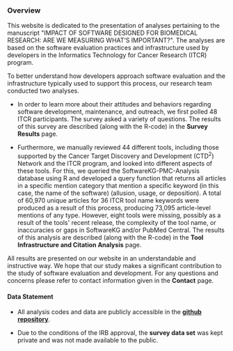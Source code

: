### **Overview**

This website is dedicated to the presentation of analyses pertaining to the manuscript "IMPACT OF SOFTWARE DESIGNED FOR BIOMEDICAL RESEARCH: ARE WE MEASURING WHAT’S IMPORTANT?". The analyses are based on the software evaluation practices and infrastructure used by developers in the Informatics Technology for Cancer Research (ITCR) program.

To better understand how developers approach software evaluation and the infrastructure typically used to support this process, our research team conducted two analyses. 

  - In order to learn more about their attitudes and behaviors regarding software development, maintenance, and outreach, we first polled 48 ITCR participants. The survey asked a variety of questions. The results of this survey are described (along with the R-code) in the **Survey Results** page.

  - Furthermore, we manually reviewed 44 different tools, including those supported by the Cancer Target Discovery and Development (CTD$^2$) Network and the ITCR program, and looked into different aspects of these tools. For this, we queried the SoftwareKG-PMC-Analysis database using R and developed a query function that returns all articles in a specific mention category that mention a specific keyword (in this case, the name of the software) (allusion, usage, or deposition). A total of 60,970 unique articles for 36 ITCR tool name keywords were produced as a result of this process, producing 73,095 article-level mentions of any type. However, eight tools were missing, possibly as a result of the tools' recent release, the complexity of the tool name, or inaccuracies or gaps in SoftwareKG and/or PubMed Central. The results of this analysis are described (along with the R-code) in the **Tool Infrastructure and Citation Analysis** page.
  
  
All results are presented on our website in an understandable and instructive way. We hope that our study makes a significant contribution to the study of software evaluation and development. For any questions and concerns please refer to contact information given in the **Contact** page.

#### Data Statement

- All analysis codes and data are publicly accessible in the **[github repository](https://github.com/fhdsl/ITCR_Metrics_manuscript_website)**.

- Due to the conditions of the IRB approval, the **survey data set** was kept private and was not made available to the public.
